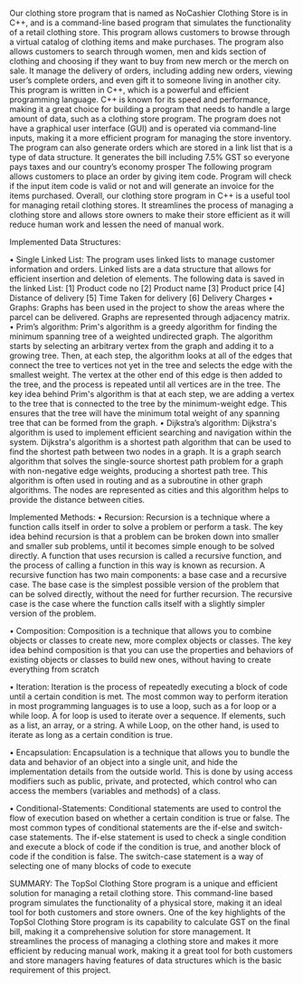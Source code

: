 Our clothing store program that is named as NoCashier Clothing Store is in C++, and is a command-line based program that simulates the functionality of a retail clothing store. This program allows customers to browse through a virtual catalog of clothing items and make purchases. The program also allows customers to search through women, men and kids section of clothing and choosing if they want to buy from new merch or the merch on sale. It manage the delivery of orders, including adding new orders, viewing user’s complete orders, and even gift it to someone living in another city.
This program is written in C++, which is a powerful and efficient programming language. C++ is known for its speed and performance, making it a great choice for building a program that needs to handle a large amount of data, such as a clothing store program.
The program does not have a graphical user interface (GUI) and is operated via command-line inputs, making it a more efficient program for managing the store inventory. The program can also generate orders which are stored in a link list that is a type of data structure. It generates the bill including 7.5% GST so everyone pays taxes and our country’s economy prosper
The following program allows customers to place an order by giving item code. Program will check if the input item code is valid or not and will generate an invoice for the items purchased.
Overall, our clothing store program in C++ is a useful tool for managing retail clothing stores. It streamlines the process of managing a clothing store and allows store owners to make their store efficient as it will reduce human work and lessen the need of manual work. 

Implemented Data Structures:

•	Single Linked List:
The program uses linked lists to manage customer information and orders. Linked lists are a data structure that allows for efficient insertion and deletion of elements.
The following data is saved in the linked List:
[1]	Product code no
[2]	Product name
[3]	Product price
[4]	Distance of delivery
[5]	Time Taken for delivery
[6]	Delivery Charges
•	Graphs:
Graphs has been used in the project to show the areas where the parcel can be delivered. Graphs are represented through adjacency matrix.
•	Prim’s algorithm:
Prim's algorithm is a greedy algorithm for finding the minimum spanning tree of a weighted undirected graph. The algorithm starts by selecting an arbitrary vertex from the graph and adding it to a growing tree. Then, at each step, the algorithm looks at all of the edges that connect the tree to vertices not yet in the tree and selects the edge with the smallest weight. The vertex at the other end of this edge is then added to the tree, and the process is repeated until all vertices are in the tree.
The key idea behind Prim's algorithm is that at each step, we are adding a vertex to the tree that is connected to the tree by the minimum-weight edge. This ensures that the tree will have the minimum total weight of any spanning tree that can be formed from the graph.
•	Dijkstra’s algorithm:
Dijkstra's algorithm is used to implement efficient searching and navigation within the system. Dijkstra's algorithm is a shortest path algorithm that can be used to find the shortest path between two nodes in a graph. It is a graph search algorithm that solves the single-source shortest path problem for a graph with non-negative edge weights, producing a shortest path tree. This algorithm is often used in routing and as a subroutine in other graph algorithms. The nodes are represented as cities and this algorithm helps to provide the distance between cities.                 
             
Implemented Methods:
•	Recursion:
Recursion is a technique where a function calls itself in order to solve a problem or perform a task. The key idea behind recursion is that a problem can be broken down into smaller and smaller sub problems, until it becomes simple enough to be solved directly. A function that uses recursion is called a recursive function, and the process of calling a function in this way is known as recursion. A recursive function has two main components: a base case and a recursive case. The base case is the simplest possible version of the problem that can be solved directly, without the need for further recursion. The recursive case is the case where the function calls itself with a slightly simpler version of the problem.

•	Composition:
Composition is a technique that allows you to combine objects or classes to create new, more complex objects or classes. The key idea behind composition is that you can use the properties and behaviors of existing objects or classes to build new ones, without having to create everything from scratch

•	Iteration:
Iteration is the process of repeatedly executing a block of code until a certain condition is met. The most common way to perform iteration in most programming languages is to use a loop, such as a for loop or a while loop. A for loop is used to iterate over a sequence. If elements, such as a list, an array, or a string. A while Loop, on the other hand, is used to iterate as long as a certain condition is true.

•	Encapsulation:
Encapsulation is a technique that allows you to bundle the data and behavior of an object into a single unit, and hide the implementation details from the outside world. This is done by using access modifiers such as public, private, and protected, which control who can access the members (variables and methods) of a class.
 
•	Conditional-Statements:
Conditional statements are used to control the flow of execution based on whether a certain condition is true or false. The most common types of conditional statements are the if-else and switch-case statements. The if-else statement is used to check a single condition and execute a block of code if the condition is true, and another block of code if the condition is false. The switch-case statement is a way of selecting one of many blocks of code to execute

SUMMARY:
The TopSol Clothing Store program is a unique and efficient solution for managing a retail clothing store. This command-line based program simulates the functionality of a physical store, making it an ideal tool for both customers and store owners. One of the key highlights of the TopSol Clothing Store program is its capability to calculate GST on the final bill, making it a comprehensive solution for store management. It streamlines the process of managing a clothing store and makes it more efficient by reducing manual work, making it a great tool for both customers and store managers having features of data structures which is the basic requirement of this project.
